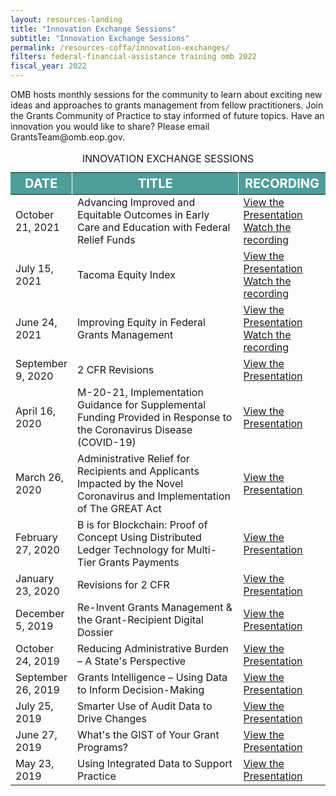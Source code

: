 ```yaml
---
layout: resources-landing
title: "Innovation Exchange Sessions"
subtitle: "Innovation Exchange Sessions"
permalink: /resources-coffa/innovation-exchanges/
filters: federal-financial-assistance training omb 2022
fiscal_year: 2022
---
```

   <p class="font-sans-sm margin-top-0">OMB hosts monthly sessions for the community to learn about exciting new ideas and approaches to grants management from fellow practitioners. Join the Grants Community of Practice to stay informed of future topics. Have an innovation you would like to share? Please email GrantsTeam@omb.eop.gov.</p>
   
   <table class="innovation-exchanges-table usa-table" aria-label="Innovation Exchange Sessions">
            <caption class="green-color">INNOVATION EXCHANGE SESSIONS</caption>
            <thead>
              <tr>
                <th scope="col" style="width: 18%;background-color:#4F9E99;color:white;font-size:20px;border-right:1px solid white">DATE</th>
                <th scope="col" style="background-color:#4F9E99;color:white;font-size:20px;border-right:1px solid white">TITLE</th>
                <th scope="col" style="width: 22%;background-color:#4F9E99;color:white;font-size:20px">RECORDING</th>
              </tr>
            </thead>
            <tbody>
                <tr>
                  <td>October 21, 2021</td>
                  <td>Advancing Improved and Equitable Outcomes in Early Care and Education with Federal Relief Funds</td>
                  <td>
                    <a href="{{ site.baseurl }}/wp-content/uploads/2021/211021-Third-Sector-ARPA-Childcare-Stabilization-Funding.pdf" title="Advancing Improved and Equitable Outcomes in Early Care and Education with Federal Relief Funds">View the Presentation</a>
                    <a href="https://vimeo.com/639278161" title="Advancing Improved and Equitable Outcomes in Early Care and Education with Federal Relief Funds Recording">Watch the recording</a>
                  </td>
                </tr>
                <tr>
                  <td>July 15, 2021</td>
                  <td>Tacoma Equity Index</td>
                  <td>
                    <a href="{{ site.baseurl }}/wp-content/uploads/2021/2021 Equity Index Presentationv3_OMBGrant.pdf" title="Tacoma Equity Index">View the Presentation</a>
                    <a href="https://player.vimeo.com/video/577714287" title="Tacoma Equity Index Recording">Watch the recording</a>
                  </td>
                </tr>
                <tr>
                  <td>June 24, 2021</td>
                  <td>Improving Equity in Federal Grants Management</td>
                  <td>
                    <a href="{{ site.baseurl }}/wp-content/uploads/2021/Equity and Innovation in Grants Management Presentation.pdf" title="Improving Equity in Federal Grants Management">View the Presentation</a>
                    <a href="https://player.vimeo.com/video/569039356?badge=0&amp;autopause=0&amp;player_id=0&amp;app_id=58479" title="Improving Equity in Federal Grants Management Recording">Watch the recording</a>
                  </td>
                </tr>
                <tr>
                  <td>September 9, 2020</td>
                  <td>2 CFR Revisions</td>
                  <td><a href="{{ site.baseurl }}/wp-content/uploads/2021/9-9-Innovation-Exchange-2-CFR-Revisions.pdf" title="2 CFR Revisions">View the Presentation</a></td>
                </tr>
                <tr>
                   <td>April 16, 2020</td>
                   <td>M-20-21, Implementation Guidance for Supplemental Funding Provided in Response to the Coronavirus Disease (COVID-19)</td>
                   <td><a href="{{ site.baseurl }}/wp-content/uploads/2021/4-16-GIEx-slides-Final.pdf" title="M-20-21, Implementation Guidance for Supplemental Funding Provided in Response to the Coronavirus Disease (COVID-19)">View the Presentation</a></td>
                </tr>
                <tr>
                   <td>March 26, 2020</td>
                   <td>Administrative Relief for Recipients and Applicants Impacted by the Novel Coronavirus and Implementation of The GREAT Act</td>
                   <td><a href="{{ site.baseurl }}/wp-content/uploads/2021/3-26-Administrative_Relief_for_Recipients_and_Applicants_Impacted_by_the_Novel_Coronavirus_and_Implementation_of_The_GREAT_Act.pdf" title="Administrative Relief for Recipients and Applicants Impacted by the Novel Coronavirus and Implementation of The GREAT Act">View the Presentation</a></td>
                </tr>
                <tr>
                   <td>February 27, 2020</td>
                   <td>B is for Blockchain: Proof of Concept Using Distributed Ledger Technology for Multi-Tier Grants Payments</td>
                   <td><a href="{{ site.baseurl }}/wp-content/uploads/2021/2-27-grants-innovation-block-chain.pdf" title="B is for Blockchain: Proof of Concept Using Distributed Ledger Technology for Multi-Tier Grants Payments">View the Presentation</a></td>
                </tr>
                <tr>
                   <td>January 23, 2020</td>
                   <td>Revisions for 2 CFR</td>
                   <td><a href="{{ site.baseurl }}/wp-content/uploads/2021/1-23-Proposed-Revisions-2CFR-session.pdf" title="Revisions for 2 CFR">View the Presentation</a></td>
                </tr>
                <tr>
                   <td>December 5, 2019</td>
                   <td>Re-Invent Grants Management & the Grant-Recipient Digital Dossier</td>
                   <td><a href="{{ site.baseurl }}/wp-content/uploads/2021/12-05-reinvent-grants-management.pdf" title="Re-Invent Grants Management & the Grant-Recipient Digital Dossier">View the Presentation</a></td>
                </tr>
                <tr>
                   <td>October 24, 2019</td>
                   <td>Reducing Administrative Burden – A State's Perspective</td>
                   <td><a href="{{ site.baseurl }}/wp-content/uploads/2021/10-24-reducing-administrative-burden-a-states-perspective.pdf" title="Reducing Administrative Burden - A State's Perspective">View the Presentation</a></td>
                </tr>
                <tr>
                   <td>September 26, 2019</td>
                   <td>Grants Intelligence – Using Data to Inform Decision-Making</td>
                   <td><a href="{{ site.baseurl }}/wp-content/uploads/2021/9-26-19-grants-intelligence.pdf" title="Grants Intelligence - Using Data to Inform Decision-Making">View the Presentation</a></td>
                </tr>
                <tr>
                   <td>July 25, 2019</td>
                   <td>Smarter Use of Audit Data to Drive Changes</td>
                   <td><a href="{{ site.baseurl }}/wp-content/uploads/2021/7-25-19-smarter-use-audit-data.pdf" title="Smarter Use of Audit Data to Drive Changes">View the Presentation</a></td>
                </tr>
                <tr>
                   <td>June 27, 2019</td>
                   <td>What's the GIST of Your Grant Programs?</td>
                   <td><a href="{{ site.baseurl }}/wp-content/uploads/2021/6-27-the-opportunity-project.pdf" title="What's the GIST of Your Grant Programs?">View the Presentation</a></td>
                </tr>
                <tr>
                   <td>May 23, 2019</td>
                   <td>Using Integrated Data to Support Practice</td>
                   <td><a href="{{ site.baseurl }}/wp-content/uploads/2021/5-23-using-integrated-data-to-support-practice.pdf" title="Using Integrated Data to Support Practice">View the Presentation</a></td>
                </tr>
            </tbody>
      </table>